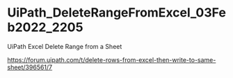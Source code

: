 # UiPath_DeleteRangeFromExcel_03Feb2022_2205

UiPath Excel Delete Range from a Sheet

https://forum.uipath.com/t/delete-rows-from-excel-then-write-to-same-sheet/396561/7
